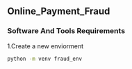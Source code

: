 ## Online_Payment_Fraud

### Software And Tools Requirements

1.Create a new enviorment

```bash
python -m venv fraud_env
```
